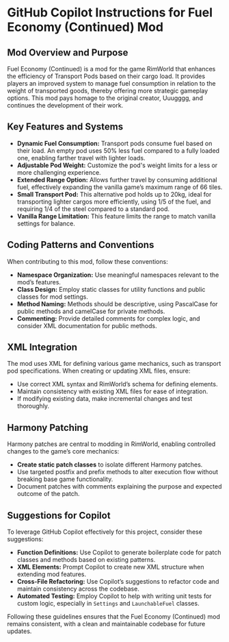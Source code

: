 # GitHub Copilot Instructions for Fuel Economy (Continued) Mod

## Mod Overview and Purpose

Fuel Economy (Continued) is a mod for the game RimWorld that enhances the efficiency of Transport Pods based on their cargo load. It provides players an improved system to manage fuel consumption in relation to the weight of transported goods, thereby offering more strategic gameplay options. This mod pays homage to the original creator, Uuugggg, and continues the development of their work.

## Key Features and Systems

- **Dynamic Fuel Consumption:** Transport pods consume fuel based on their load. An empty pod uses 50% less fuel compared to a fully loaded one, enabling farther travel with lighter loads.
- **Adjustable Pod Weight:** Customize the pod's weight limits for a less or more challenging experience.
- **Extended Range Option:** Allows further travel by consuming additional fuel, effectively expanding the vanilla game’s maximum range of 66 tiles.
- **Small Transport Pod:** This alternative pod holds up to 20kg, ideal for transporting lighter cargos more efficiently, using 1/5 of the fuel, and requiring 1/4 of the steel compared to a standard pod.
- **Vanilla Range Limitation:** This feature limits the range to match vanilla settings for balance.

## Coding Patterns and Conventions

When contributing to this mod, follow these conventions:

- **Namespace Organization:** Use meaningful namespaces relevant to the mod’s features.
- **Class Design:** Employ static classes for utility functions and public classes for mod settings.
- **Method Naming:** Methods should be descriptive, using PascalCase for public methods and camelCase for private methods.
- **Commenting:** Provide detailed comments for complex logic, and consider XML documentation for public methods.

## XML Integration

The mod uses XML for defining various game mechanics, such as transport pod specifications. When creating or updating XML files, ensure:

- Use correct XML syntax and RimWorld’s schema for defining elements.
- Maintain consistency with existing XML files for ease of integration.
- If modifying existing data, make incremental changes and test thoroughly.

## Harmony Patching

Harmony patches are central to modding in RimWorld, enabling controlled changes to the game’s core mechanics:

- **Create static patch classes** to isolate different Harmony patches.
- Use targeted postfix and prefix methods to alter execution flow without breaking base game functionality.
- Document patches with comments explaining the purpose and expected outcome of the patch.

## Suggestions for Copilot

To leverage GitHub Copilot effectively for this project, consider these suggestions:

- **Function Definitions:** Use Copilot to generate boilerplate code for patch classes and methods based on existing patterns.
- **XML Elements:** Prompt Copilot to create new XML structure when extending mod features.
- **Cross-File Refactoring:** Use Copilot’s suggestions to refactor code and maintain consistency across the codebase.
- **Automated Testing:** Employ Copilot to help with writing unit tests for custom logic, especially in `Settings` and `LaunchableFuel` classes.

Following these guidelines ensures that the Fuel Economy (Continued) mod remains consistent, with a clean and maintainable codebase for future updates.
